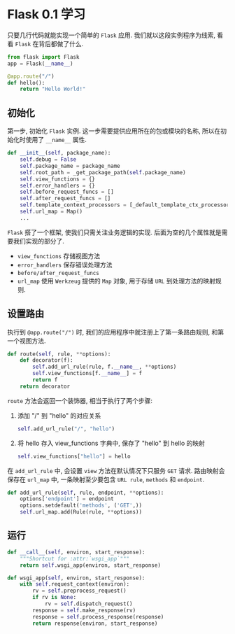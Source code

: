 # Flask 0.1 学习
只要几行代码就能实现一个简单的 `Flask` 应用. 我们就以这段实例程序为线索, 看看 `Flask` 在背后都做了什么.
```python
from flask import Flask
app = Flask(__name__)

@app.route("/")
def hello():
    return "Hello World!"
```

## 初始化
第一步, 初始化 `Flask` 实例. 这一步需要提供应用所在的包或模块的名称, 所以在初始化时使用了 `__name__` 属性.
```python
def __init__(self, package_name):
    self.debug = False
    self.package_name = package_name
    self.root_path = _get_package_path(self.package_name)
    self.view_functions = {}
    self.error_handlers = {}
    self.before_request_funcs = []
    self.after_request_funcs = []
    self.template_context_processors = [_default_template_ctx_processor]
    self.url_map = Map()
    ...
```
`Flask` 搭了一个框架, 使我们只需关注业务逻辑的实现. 后面为空的几个属性就是需要我们实现的部分了.
- `view_functions` 存储视图方法
- `error_handlers` 保存错误处理方法
- `before/after_request_funcs`
- `url_map` 使用 `Werkzeug` 提供的 `Map` 对象, 用于存储 `URL` 到处理方法的映射规则.

## 设置路由
执行到 `@app.route("/")` 时, 我们的应用程序中就注册上了第一条路由规则, 和第一个视图方法.
```python
def route(self, rule, **options):
    def decorator(f):
        self.add_url_rule(rule, f.__name__, **options)
        self.view_functions[f.__name__] = f
        return f
    return decorator
```
`route` 方法会返回一个装饰器, 相当于执行了两个步骤:
1. 添加 "/" 到 "hello" 的对应关系
    ```python
    self.add_url_rule("/", "hello")
    ```
1. 将 hello 存入 view_functions 字典中, 保存了 "hello" 到 hello 的映射
    ```python
    self.view_functions["hello"] = hello
    ```

在 `add_url_rule` 中, 会设置 `view` 方法在默认情况下只服务 `GET` 请求. 路由映射会保存在 `url_map` 中, 一条映射至少要包含 `URL rule`, `methods` 和 `endpoint`.
```python
def add_url_rule(self, rule, endpoint, **options):
    options['endpoint'] = endpoint
    options.setdefault('methods', ('GET',))
    self.url_map.add(Rule(rule, **options))
```

## 运行
```python
def __call__(self, environ, start_response):
    """Shortcut for :attr:`wsgi_app`"""
    return self.wsgi_app(environ, start_response)
```

```python
def wsgi_app(self, environ, start_response):
    with self.request_context(environ):
        rv = self.preprocess_request()
        if rv is None:
            rv = self.dispatch_request()
        response = self.make_response(rv)
        response = self.process_response(response)
        return response(environ, start_response)
```
